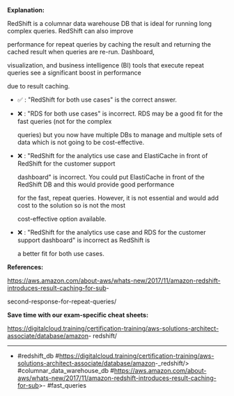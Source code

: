 **Explanation:**

RedShift is a columnar data warehouse DB that is ideal for running long complex queries. RedShift can also improve

performance for repeat queries by caching the result and returning the cached result when queries are re-run. Dashboard,

visualization, and business intelligence (BI) tools that execute repeat queries see a significant boost in performance

due to result caching.

- ✅ :  "RedShift for both use cases" is the correct answer.

- ❌ :  "RDS for both use cases" is incorrect. RDS may be a good fit for the fast queries (not for the complex

  queries) but you now have multiple DBs to manage and multiple sets of data which is not going to be cost-effective.

- ❌ :  "RedShift for the analytics use case and ElastiCache in front of RedShift for the customer support

  dashboard" is incorrect. You could put ElastiCache in front of the RedShift DB and this would provide good performance

  for the fast, repeat queries. However, it is not essential and would add cost to the solution so is not the most

  cost-effective option available.

- ❌ :  "RedShift for the analytics use case and RDS for the customer support dashboard" is incorrect as RedShift is

  a better fit for both use cases.

**References:**

<https://aws.amazon.com/about-aws/whats-new/2017/11/amazon-redshift-introduces-result-caching-for-sub>-

second-response-for-repeat-queries/

**Save time with our exam-specific cheat sheets:**

<https://digitalcloud.training/certification-training/aws-solutions-architect-associate/database/amazon>- redshift/

----

- #redshift_db #<https://digitalcloud.training/certification-training/aws-solutions-architect-associate/database/amazon>-_redshift/> #columnar_data_warehouse_db #<https://aws.amazon.com/about-aws/whats-new/2017/11/amazon-redshift-introduces-result-caching-for-sub>>- #fast_queries
